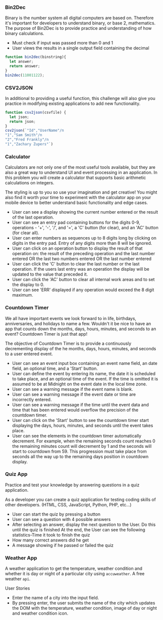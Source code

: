 ### Bin2Dec
Binary is the number system all digital computers are based on. Therefore it's important for developers to understand binary, or base 2, mathematics. The purpose of Bin2Dec is to provide practice and understanding of how binary calculations.
- Must check if input was passed more than 0 and 1
- User views the results in a single output field containing the decimal

```javascript
function bin2dec(binstring){
  let answer;
  return answer;
}
bin2dec(11001122);
```

### CSV2JSON
In additional to providing a useful function, this challenge will also give you practice in modifying existing applications to add new functionality.

```javascript
function csv2json(csvfile) {
  let json;
  return json;
}
csv2json(`"Id","UserName"/n
"1","Sam Smith"/n
"2","Fred Frankly"/n
"1","Zachary Zupers"`)
```
### Calculator
Calculators are not only one of the most useful tools available, but they are also a great way to understand UI and event processing in an application. In this problem you will create a calculator that supports basic arithmetic calculations on integers.

The styling is up to you so use your imagination and get creative! You might also find it worth your time to experiment with the calculator app on your mobile device to better understand basic functionality and edge cases.

- User can see a display showing the current number entered or the result of the last operation.
- User can see an entry pad containing buttons for the digits 0-9, operations - '+', '-', '/', and '=', a 'C' button (for clear), and an 'AC' button (for clear all).
- User can enter numbers as sequences up to 8 digits long by clicking on digits in the entry pad. Entry of any digits more than 8 will be ignored.
- User can click on an operation button to display the result of that operation on:
the result of the preceding operation and the last number entered OR the last two numbers entered OR the last number entered
- User can click the 'C' button to clear the last number or the last operation. If the users last entry was an operation the display will be updated to the value that preceded it.
- User can click the 'AC' button to clear all internal work areas and to set the display to 0.
- User can see 'ERR' displayed if any operation would exceed the 8 digit maximum.
### Countdown Timer

We all have important events we look forward to in life, birthdays, anniversaries, and holidays to name a few. Wouldn't it be nice to have an app that counts down the months, days, hours, minutes, and seconds to an event? Countdown Timer is just that app!

The objective of Countdown Timer is to provide a continuously decrementing display of the he months, days, hours, minutes, and seconds to a user entered event.


- User can see an event input box containing an event name field, an date field, an optional time, and a 'Start' button.
- User can define the event by entering its name, the date it is scheduled to take place, and an optional time of the event. If the time is omitted it is assumed to be at Midnight on the event date in the local time zone.
- User can see a warning message if the event name is blank.
- User can see a warning message if the event date or time are incorrectly entered.
- User can see a warning message if the time until the event data and time that has been entered would overflow the precision of the countdown timer.
- User can click on the 'Start' button to see the countdown timer start displaying the days, hours, minutes, and seconds until the event takes place.
- User can see the elements in the countdown timer automatically decrement. For example, when the remaining seconds count reaches 0 the remaining minutes count will decrement by 1 and the seconds will start to countdown from 59. This progression must take place from seconds all the way up to the remaining days position in countdown display.

### Quiz App
Practice and test your knowledge by answering questions in a quiz application.

As a developer you can create a quiz application for testing coding skills of other developers. (HTML, CSS, JavaScript, Python, PHP, etc...)

- User can start the quiz by pressing a button
- User can see a question with 4 possible answers
- After selecting an answer, display the next question to the User. Do this until the quiz is finished
 At the end, the User can see the following statistics-Time it took to finish the quiz
- How many correct answers did he get
- A message showing if he passed or failed the quiz

### Weather App
A weather application to get the temperature, weather condition and whether it is day or night of a particular city using `accuweather`. A free weather `api`.

User Stories
- Enter the name of a city into the input field.
- By pressing enter, the user submits the name of the city which updates the DOM with the temperature, weather condition, image of day or night and weather condition icon.

